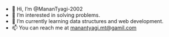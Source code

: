 - 👋 Hi, I’m @MananTyagi-2002
- 👀 I’m interested in solving problems.
- 🌱 I’m currently learning data structures and web development.
- 📫 You can reach me at manantyagi.mt@gamil.com 

<!---
MananTyagi-2002/MananTyagi-2002 is a ✨ special ✨ repository because its `README.md` (this file) appears on your GitHub profile.
You can click the Preview link to take a look at your changes.
--->
